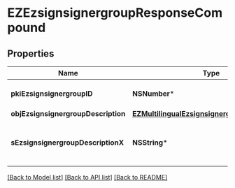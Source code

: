 # EZEzsignsignergroupResponseCompound

## Properties
Name | Type | Description | Notes
------------ | ------------- | ------------- | -------------
**pkiEzsignsignergroupID** | **NSNumber*** | The unique ID of the Ezsignsignergroup | 
**objEzsignsignergroupDescription** | [**EZMultilingualEzsignsignergroupDescription***](EZMultilingualEzsignsignergroupDescription.md) |  | 
**sEzsignsignergroupDescriptionX** | **NSString*** | The Description of the Ezsignsignergroup in the language of the requester | [optional] 

[[Back to Model list]](../README.md#documentation-for-models) [[Back to API list]](../README.md#documentation-for-api-endpoints) [[Back to README]](../README.md)


